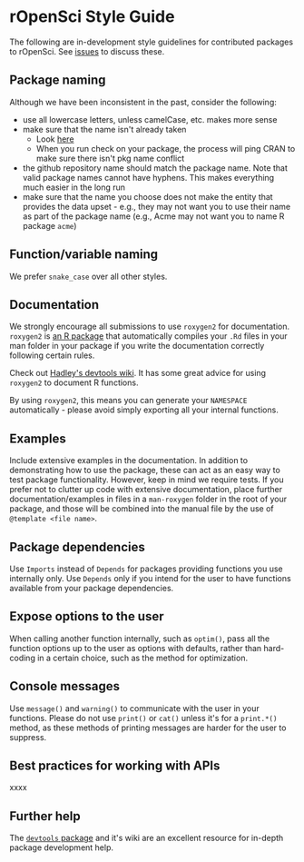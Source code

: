 # rOpenSci Style Guide

The following are in-development style guidelines for contributed packages to rOpenSci. See [issues]() to discuss these.

## Package naming

Although we have been inconsistent in the past, consider the following: 

* use all lowercase letters, unless camelCase, etc. makes more sense
* make sure that the name isn't already taken 
    * Look [here](http://cran.r-project.org/web/packages/available_packages_by_name.html)
    * When you run check on your package, the process will ping CRAN to make sure there isn't pkg name conflict
* the github repository name should match the package name. Note that valid package names cannot have hyphens. This makes everything much easier in the long run
* make sure that the name you choose does not make the entity that provides the data upset - e.g., they may not want you to use their name as part of the package name (e.g., Acme may not want you to name R package `acme`)

## Function/variable naming

We prefer `snake_case` over all other styles.

## Documentation

We strongly encourage all submissions to use `roxygen2` for documentation.  `roxygen2` is [an R package](http://cran.r-project.org/web/packages/roxygen2/index.html) that automatically compiles your `.Rd` files in your man folder in your package if you write the documentation correctly following certain rules.

Check out [Hadley's devtools wiki](https://github.com/hadley/devtools/wiki/Documenting-functions). It has some great advice for using `roxygen2` to document R functions.

By using `roxygen2`, this means you can generate your `NAMESPACE` automatically - please avoid simply exporting all your internal functions.

## Examples

Include extensive examples in the documentation. In addition to demonstrating how to use the package, these can act as an easy way to test package functionality. However, keep in mind we require tests. If you prefer not to clutter up code with extensive documentation, place further documentation/examples in files in a `man-roxygen` folder in the root of your package, and those will be combined into the manual file by the use of `@template <file name>`.

## Package dependencies

Use `Imports` instead of `Depends` for packages providing functions you use internally only. Use `Depends` only if you intend for the user to have functions available from your package dependencies.

## Expose options to the user

When calling another function internally, such as `optim()`, pass all the function options up to the user as options with defaults, rather than hard-coding in a certain choice, such as the method for optimization.

## Console messages

Use `message()` and `warning()` to communicate with the user in your functions. Please do not use `print()` or `cat()` unless it's for a `print.*()` method, as these methods of printing messages are harder for the user to suppress.

## Best practices for working with APIs

xxxx

## Further help

The [`devtools` package](https://github.com/hadley/devtools) and it's wiki are an excellent resource for in-depth package development help.
